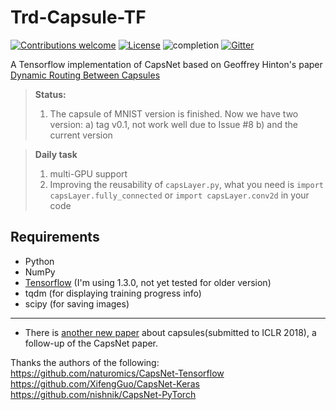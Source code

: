# Trd-Capsule-TF

[![Contributions welcome](https://img.shields.io/badge/contributions-welcome-brightgreen.svg?style=plastic)](CONTRIBUTING.md)
[![License](https://img.shields.io/badge/license-Apache%202.0-blue.svg?style=plastic)](https://opensource.org/licenses/Apache-2.0)
![completion](https://img.shields.io/badge/completion%20state-90%25-blue.svg?style=plastic)
[![Gitter](https://img.shields.io/gitter/room/nwjs/nw.js.svg?style=plastic)](https://gitter.im/CapsNet-Tensorflow/Lobby)

A Tensorflow implementation of CapsNet based on Geoffrey Hinton's paper [Dynamic Routing Between Capsules](https://arxiv.org/abs/1710.09829)

> **Status:**
> 1. The capsule of MNIST version is finished. Now we have two version:
>    a) tag v0.1, not work well due to Issue #8
>    b) and the current version

> **Daily task**
> 1. multi-GPU support
> 2. Improving the reusability of ``capsLayer.py``, what you need is ``import capsLayer.fully_connected`` or ``import capsLayer.conv2d`` in your code



## Requirements
- Python
- NumPy
- [Tensorflow](https://github.com/tensorflow/tensorflow) (I'm using 1.3.0, not yet tested for older version)
- tqdm (for displaying training progress info)
- scipy (for saving images)



------------

 
- There is [another new paper](https://openreview.net/pdf?id=HJWLfGWRb) about capsules(submitted to ICLR 2018), a follow-up of the CapsNet paper.

Thanks the authors of the following:
https://github.com/naturomics/CapsNet-Tensorflow
https://github.com/XifengGuo/CapsNet-Keras
https://github.com/nishnik/CapsNet-PyTorch